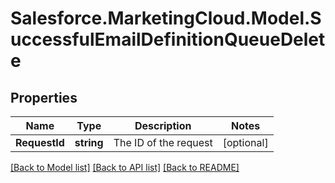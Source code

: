 # Salesforce.MarketingCloud.Model.SuccessfulEmailDefinitionQueueDelete
## Properties

Name | Type | Description | Notes
------------ | ------------- | ------------- | -------------
**RequestId** | **string** | The ID of the request | [optional] 

[[Back to Model list]](../README.md#documentation-for-models) [[Back to API list]](../README.md#documentation-for-api-endpoints) [[Back to README]](../README.md)

